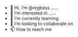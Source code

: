 - 👋 Hi, I’m @regbess ......
- 👀 I’m interested in ......
- 🌱 I’m currently learning 
- 💞️ I’m looking to collaborate on 
- 📫 How to reach me 

<!---
regbess/regbess is a ✨ special ✨ repository because its `README.md` (this file) appears on your GitHub profile.
You can click the Preview link to take a look at your changes.
--->
